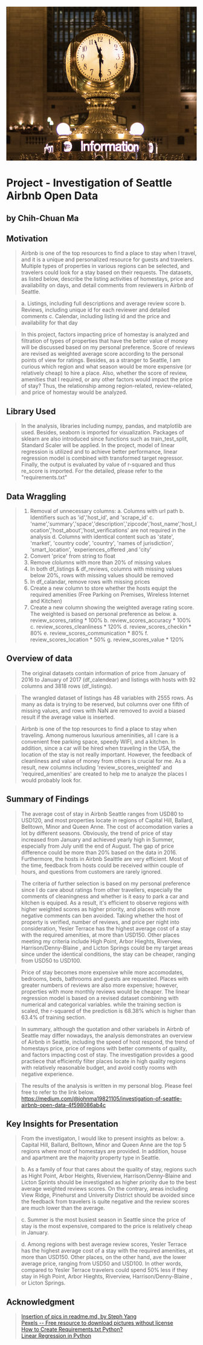 ![image](https://github.com/ezman1105/Data-Scientist-Project-InvestigationOfSeattleAirbnbOpenData/blob/main/info.png)

# Project - Investigation of Seattle Airbnb Open Data
## by Chih-Chuan Ma


## Motivation

> Airbnb is one of the top resources to find a place to stay when I travel, and it is a unique and personalized resource for guests and travelers. Multiple types of properties in various regions can be selected, and travelers could look for a stay based on their requests. The datasets, as listed below, describe the listing activities of homestays, price and availability on days, and detail comments from reviewers in Airbnb of Seattle. 

> a. Listings, including full descriptions and average review score 
> b. Reviews, including unique id for each reviewer and detailed comments 
> c. Calendar, including listing id and the price and availability for that day 

> In this project, factors impacting price of homestay is analyzed and filtration of types of properties that have the better value of money will be discussed based on my personal preference. Score of reviews are revised as weighted average score according to the personal points of view for ratings. Besides, as a stranger to Seattle, I am curious which region and what season would be more expensive (or relatively cheap) to hire a place. Also, whether the score of review, amenities that I required, or any other factors would impact the price of stay? Thus, the relationship among region-related, review-related, and price of homestay would be analyzed.

## Library Used
> In the analysis, libraries including numpy, pandas, and matplotlib are used. Besides, seaborn is imported for visualization. Packages of sklearn are also introduced since functions such as train_test_split, Standard Scaler will be applied. In the project, model of linear regression is utilized and to achieve better performance, linear regression model is combined with transformed target regressor. Finally, the output is evaluated by value of r-squared and thus re_score is imported.
> For the detailed, please refer to the "requirements.txt"

## Data Wraggling 

> 1. Removal of unnecessary columns: 
     a. Columns with url path
     b. Identifiers such as 'id','host_id', and 'scrape_id'
     c. 'name','summary','space','description','zipcode','host_name','host_location','host_about','host_verifications' are not required in the analysis
     d. Columns with identical content such as 'state', 'market', 'country code', 'country', 'names of jurisdiction', 'smart_location', 'experiences_offered ,and 'city'
> 2. Convert 'price' from string to float
> 3. Remove clolumns with more than 20% of missing values
> 4. In both df_listings & df_reviews, columns with missing values below 20%, rows with missing values should be removed
> 5. In df_calandar, remove rows with missing prices  
> 6. Create a new column to store whether the hosts equipt the required amenities (Free Parking on Premises, Wireless Internet and Kitchen)  
> 7. Create a new column showing the weighted average rating score. The weighted is based on personal preference as below.
     a. review_scores_rating * 100%
     b. review_scores_accuracy * 100%
     c. review_scores_cleanliness * 120%
     d. review_scores_checkin * 80%
     e. review_scores_communication * 80%
     f. review_scores_location * 50%
     g. review_scores_value * 120%

## Overview of data
> The original datasets contain information of price from January of 2016 to January of 2017 (df_calendear) and listings with hosts with 92 columns and 3818 rows (df_listings). 

> The wrangled dataset of listings has 48 variables with 2555 rows. As many as data is trying to be reserved, but columns over one fifth of missing values, and rows with NaN are removed to avoid a biased result if the average value is inserted. 

> Airbnb is one of the top resources to find a place to stay when traveling. Among numerous luxurious ameninities, all I care is a convenient free parking space, speedy WIFI, and a kitchen. In addition, since a car will be hired when traveling in the USA, the location of the stay is not really important. However, the feedback of cleanliness and value of money from others is crucial for me. As a result, new columns including 'review_scores_weighted' and 'required_amenities' are created to help me to analyze the places I would probably look for.

## Summary of Findings

> The average cost of stay in Airbnb Seattle ranges from USD80 to USD120, and most properties locate in regions of Capital Hill, Ballard, Belltown, Minor and Queen Anne. The cost of accomodation varies a lot by different seasons. Obviously, the trend of price of stay increased from January and achieved yearly high in Summer, especially from July unitl the end of August. The gap of price difference could be more than 20% based on the data in 2016. Furthermore, the hosts in Airbnb Sealttle are very efficient. Most of the time, feedback from hosts could be received within couple of hours, and questions from customers are rarely ignored.

> The criteria of further selection is based on my personal preference since I do care about ratings from other travellers, especially the comments of cleaningness and whether is it easy to park a car and kitchen is equiped. As a result, it's efficient to observe regions with higher weighted scores as higher priority, and places with more negative comments can ben avoided. Taking whether the host of property is verified, number of reviews, and price per night into consideration, Yesler Terrace has the highest average cost of a stay with the required amenities, at more than USD150. Other places meeting my criteria include High Point, Arbor Hieghts, Riverview, Harrison/Denny-Blaine , and Licton Springs could be my target areas since under the identical conditions, the stay can be cheaper, ranging from USD50 to USD100.

> Price of stay becomes more expensive while more accomodates, bedrooms, beds, bathrooms and guests are requested. Places with greater numbers of reviews are also more expensive; however, properties with more monthly reviews would be cheaper. The linear regression model is based on a revised dataset combining with numerical and categorical variables. while the training section is scaled, the r-squared of the prediction is 68.38% which is higher than 63.4% of training section.

> In summary, although the quotation and other variabels in Airbnb of Seattle may differ nowadays, the analysis demonstrates an overview of Airbnb in Seattle, including the speed of host respond, the trend of homestays price, price of regions with better comments of quality, and factors impacting cost of stay. The investigation provides a good practiece that efficiently filter places locate in high quality regions with relatively reasonable budget, and avoid costly rooms with negative experience.

> The results of the analysis is written in my personal blog. Please feel free to refer to the link below.
> https://medium.com/@johnma19821105/investigation-of-seattle-airbnb-open-data-4f598086ab4c

## Key Insights for Presentation

> From the investigaton, I would like to present insights as below: 
> a. Capital Hill, Ballard, Belltown, Minor and Queen Anne are the top 5 regions where most of homestays are provided. In addition, house and apartment are the majority property type in Seattle.

> b. As a family of four that cares about the quality of stay, regions such as Hight Point, Arbor Heights, Riverview, Harrison/Denny-Blaine and Licton Sprints should be investigated as higher priority due to the best average weighted reviews scores. On the contrary, areas including View Ridge, Pinehurst and University District should be avoided since the feedback from travelers is quite negative and the review scores are much lower than the average.

> c. Summer is the most busiest season in Seattle since the price of stay is the most expensive, compared to the price is relatively cheap in January.

> d. Among regions with best average review scores, Yesler Terrace has the highest average cost of a stay with the required amenities, at more than USD150. Other places, on the other hand, ave the lower average price, ranging from USD50 and USD100. In other words, compared to Yesler Terrace travelers could spend 50% less if they stay in High Point, Arbor Hieghts, Riverview, Harrison/Denny-Blaine , or Licton Springs.

## Acknowledgment
>  [Insertion of pics in readme.md, by Steph Yang](https://medium.com/@stephyang/%E5%9C%A8github%E7%9A%84readme-md%E5%8A%A0%E5%85%A5%E5%9C%96%E7%89%87%E5%8F%8Agif%E7%9A%84%E6%96%B9%E6%B3%95-7282a4a63141) <br>
>  [Pexels -- Free resource to download pictures without license](https://www.pexels.com/zh-tw/search/information/)<br>
>  [How to Create Requirements.txt Python?](https://www.scaler.com/topics/how-to-create-requirements-txt-python/)<br>
>  [Linear Regression in Python](https://realpython.com/linear-regression-in-python/)<br>
